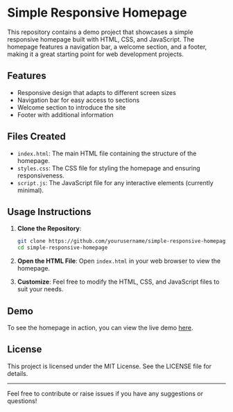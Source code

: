 # Simple Responsive Homepage

This repository contains a demo project that showcases a simple responsive homepage built with HTML, CSS, and JavaScript. The homepage features a navigation bar, a welcome section, and a footer, making it a great starting point for web development projects.

## Features

- Responsive design that adapts to different screen sizes
- Navigation bar for easy access to sections
- Welcome section to introduce the site
- Footer with additional information

## Files Created

- `index.html`: The main HTML file containing the structure of the homepage.
- `styles.css`: The CSS file for styling the homepage and ensuring responsiveness.
- `script.js`: The JavaScript file for any interactive elements (currently minimal).

## Usage Instructions

1. **Clone the Repository**:
   ```bash
   git clone https://github.com/yourusername/simple-responsive-homepage.git
   cd simple-responsive-homepage
   ```

2. **Open the HTML File**:
   Open `index.html` in your web browser to view the homepage.

3. **Customize**:
   Feel free to modify the HTML, CSS, and JavaScript files to suit your needs.

## Demo

To see the homepage in action, you can view the live demo [here](https://your-live-demo-link.com).

## License

This project is licensed under the MIT License. See the LICENSE file for details.

---

Feel free to contribute or raise issues if you have any suggestions or questions!